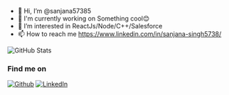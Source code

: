 - 👋 Hi, I’m @sanjana57385
- 🌱 I'm currently working on Something cool😊
- 👀 I’m interested in ReactJs/Node/C++/Salesforce
- 📫 How to reach me https://www.linkedin.com/in/sanjana-singh5738/

<!---
sanjana57385/sanjana57385 is a ✨ special ✨ repository because its `README.md` (this file) appears on your GitHub profile.
You can click the Preview link to take a look at your changes.
--->

![GitHub Stats](https://github-readme-stats.vercel.app/api?username=sanjana57385&theme=radical)

<h3>Find me on</h3>
<a href="https://github.com/sanjana57385"; target="_blank"><img alt="Github" src="https://img.shields.io/badge/GitHub-%2312100E.svg?&style=for-the-badge&logo=Github&logoColor=white" /></a>
<a href="https://www.linkedin.com/in/sanjana-singh5738/"; target="_blank"><img alt="LinkedIn" src="https://img.shields.io/badge/linkedin-%230077B5.svg?&style=for-the-badge&logo=linkedin&logoColor=white" /></a>




